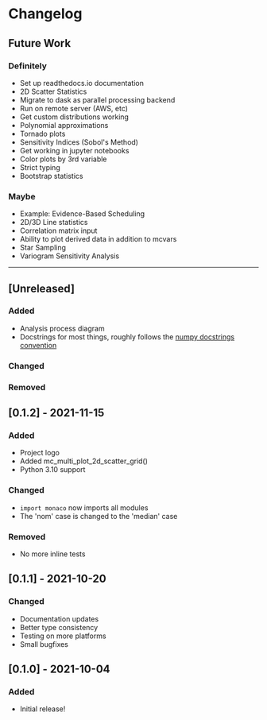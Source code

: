 # Changelog

## Future Work
### Definitely
- Set up readthedocs.io documentation
- 2D Scatter Statistics
- Migrate to dask as parallel processing backend
- Run on remote server (AWS, etc)
- Get custom distributions working
- Polynomial approximations
- Tornado plots
- Sensitivity Indices (Sobol's Method)
- Get working in jupyter notebooks
- Color plots by 3rd variable
- Strict typing
- Bootstrap statistics
### Maybe
- Example: Evidence-Based Scheduling
- 2D/3D Line statistics
- Correlation matrix input
- Ability to plot derived data in addition to mcvars
- Star Sampling
- Variogram Sensitivity Analysis

----

## [Unreleased]
### Added    
* Analysis process diagram
* Docstrings for most things, roughly follows the [numpy docstrings convention](https://numpydoc.readthedocs.io/en/latest/format.html)
### Changed    
### Removed    

## [0.1.2] - 2021-11-15
### Added    
* Project logo
* Added mc_multi_plot_2d_scatter_grid()
* Python 3.10 support
### Changed
* `import monaco` now imports all modules
* The 'nom' case is changed to the 'median' case
### Removed    
* No more inline tests
## [0.1.1] - 2021-10-20
### Changed
* Documentation updates
* Better type consistency
* Testing on more platforms
* Small bugfixes

## [0.1.0] - 2021-10-04
### Added
* Initial release!